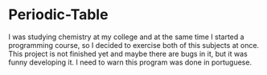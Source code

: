 # Periodic-Table
I was studying chemistry at my college and at the same time I started a programming course, so I decided to exercise both of this subjects at once. This project is not finished yet and maybe there are bugs in it, but it was funny developing it. I need to warn this program was done in portuguese.
